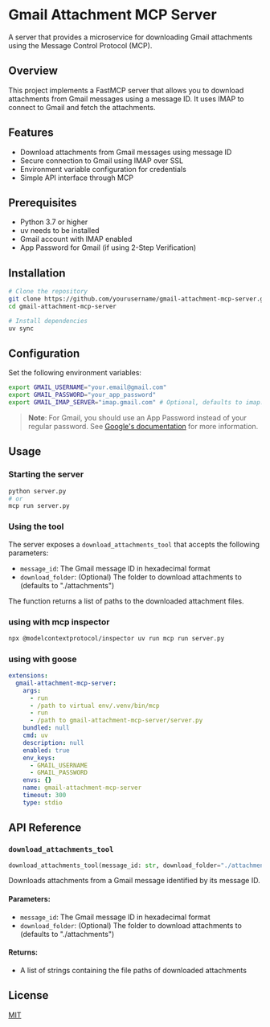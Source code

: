 # Gmail Attachment MCP Server

A server that provides a microservice for downloading Gmail attachments using the Message Control Protocol (MCP).

## Overview

This project implements a FastMCP server that allows you to download attachments from Gmail messages using a message ID. It uses IMAP to connect to Gmail and fetch the attachments.

## Features

- Download attachments from Gmail messages using message ID
- Secure connection to Gmail using IMAP over SSL
- Environment variable configuration for credentials
- Simple API interface through MCP

## Prerequisites

- Python 3.7 or higher
- uv needs to be installed
- Gmail account with IMAP enabled
- App Password for Gmail (if using 2-Step Verification)

## Installation

```bash
# Clone the repository
git clone https://github.com/yourusername/gmail-attachment-mcp-server.git
cd gmail-attachment-mcp-server

# Install dependencies
uv sync
```

## Configuration

Set the following environment variables:

```bash
export GMAIL_USERNAME="your.email@gmail.com"
export GMAIL_PASSWORD="your_app_password"
export GMAIL_IMAP_SERVER="imap.gmail.com" # Optional, defaults to imap.gmail.com
```

> **Note**: For Gmail, you should use an App Password instead of your regular password. See [Google's documentation](https://support.google.com/accounts/answer/185833) for more information.

## Usage

### Starting the server

```bash
python server.py
# or
mcp run server.py
```

### Using the tool

The server exposes a `download_attachments_tool` that accepts the following parameters:

- `message_id`: The Gmail message ID in hexadecimal format
- `download_folder`: (Optional) The folder to download attachments to (defaults to "./attachments")

The function returns a list of paths to the downloaded attachment files.

### using with mcp inspector
```bash
npx @modelcontextprotocol/inspector uv run mcp run server.py
```

### using with goose
```yaml
extensions:
  gmail-attachment-mcp-server:
    args:
      - run
      - /path to virtual env/.venv/bin/mcp
      - run
      - /path to gmail-attachment-mcp-server/server.py
    bundled: null
    cmd: uv
    description: null
    enabled: true
    env_keys:
      - GMAIL_USERNAME
      - GMAIL_PASSWORD
    envs: {}
    name: gmail-attachment-mcp-server
    timeout: 300
    type: stdio
```

## API Reference

### `download_attachments_tool`

```python
download_attachments_tool(message_id: str, download_folder="./attachments") -> list[str]
```

Downloads attachments from a Gmail message identified by its message ID.

#### Parameters:

- `message_id`: The Gmail message ID in hexadecimal format
- `download_folder`: (Optional) The folder to download attachments to (defaults to "./attachments")

#### Returns:

- A list of strings containing the file paths of downloaded attachments

## License

[MIT](LICENSE)